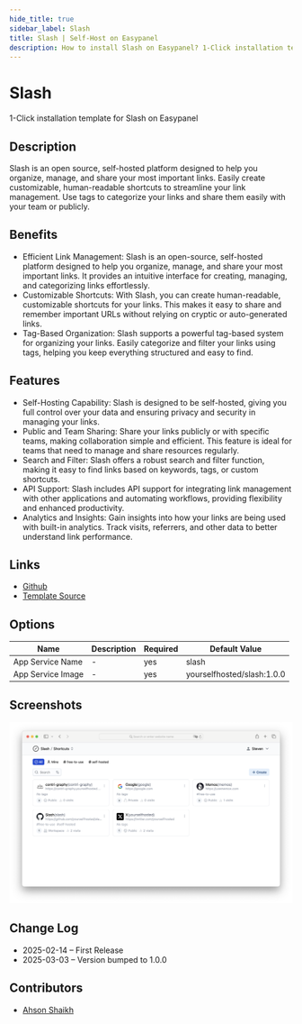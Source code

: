 ```yaml
---
hide_title: true
sidebar_label: Slash
title: Slash | Self-Host on Easypanel
description: How to install Slash on Easypanel? 1-Click installation template for Slash on Easypanel
---
```


<!-- generated -->

# Slash

1-Click installation template for Slash on Easypanel

## Description

Slash is an open source, self-hosted platform designed to help you organize, manage, and share your most important links. Easily create customizable, human-readable shortcuts to streamline your link management. Use tags to categorize your links and share them easily with your team or publicly.

## Benefits

- Efficient Link Management: Slash is an open-source, self-hosted platform designed to help you organize, manage, and share your most important links. It provides an intuitive interface for creating, managing, and categorizing links effortlessly.
- Customizable Shortcuts: With Slash, you can create human-readable, customizable shortcuts for your links. This makes it easy to share and remember important URLs without relying on cryptic or auto-generated links.
- Tag-Based Organization: Slash supports a powerful tag-based system for organizing your links. Easily categorize and filter your links using tags, helping you keep everything structured and easy to find.

## Features

- Self-Hosting Capability: Slash is designed to be self-hosted, giving you full control over your data and ensuring privacy and security in managing your links.
- Public and Team Sharing: Share your links publicly or with specific teams, making collaboration simple and efficient. This feature is ideal for teams that need to manage and share resources regularly.
- Search and Filter: Slash offers a robust search and filter function, making it easy to find links based on keywords, tags, or custom shortcuts.
- API Support: Slash includes API support for integrating link management with other applications and automating workflows, providing flexibility and enhanced productivity.
- Analytics and Insights: Gain insights into how your links are being used with built-in analytics. Track visits, referrers, and other data to better understand link performance.

## Links

- [Github](https://github.com/yourselfhosted/slash)
- [Template Source](https://github.com/easypanel-io/templates/tree/main/templates/slash)

## Options

Name | Description | Required | Default Value
-|-|-|-
App Service Name | - | yes | slash
App Service Image | - | yes | yourselfhosted/slash:1.0.0

## Screenshots

![Slash Screenshot](./assets/screenshot.png)

## Change Log

- 2025-02-14 – First Release
- 2025-03-03 – Version bumped to 1.0.0

## Contributors

- [Ahson Shaikh](https://github.com/Ahson-Shaikh)
